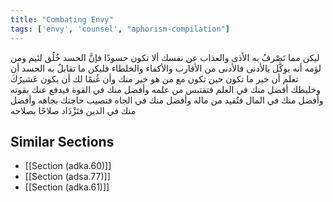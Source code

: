 ```yaml
---
title: "Combating Envy"
tags: ['envy', 'counsel', "aphorism-compilation"]
---
```


 ليكن مما تَصْرفُ به الأذى والعذاب عن نفسك ألا تكون حسودًا فإنَّ الحسد خُلُق لئيم ومن لؤمه أنه يوكَّل بالأدنى فالأدنى من الأقارب والأكفاء والخلطاء فليكن ما تقابلُ به الحسد أن تعلم أن خير ما تكون حين تكون مع من هو خير منك وأن غُنمًا لك أن يكون عَشيرُكَ وخليطك أفضل منك في العلم فتقتبس من علمه وأفضل منك في القوة فيدفع عنك بقوته وأفضل منك في المال فتُفيد من ماله وأفضل منك في الجاه فتصيب حاجتك بجاهه وأفضل منك في الدين فتَزْدَاد صلاحًا بصلاحه

## Similar Sections
- [[Section (adka.60)]]
 - [[Section (adsa.77)]]
 - [[Section (adka.61)]]
